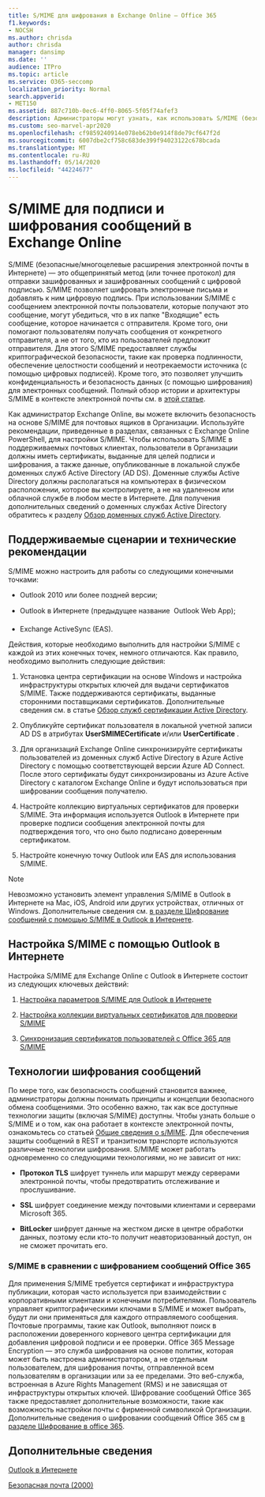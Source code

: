 ```yaml
---
title: S/MIME для шифрования в Exchange Online — Office 365
f1.keywords:
- NOCSH
ms.author: chrisda
author: chrisda
manager: dansimp
ms.date: ''
audience: ITPro
ms.topic: article
ms.service: O365-seccomp
localization_priority: Normal
search.appverid:
- MET150
ms.assetid: 887c710b-0ec6-4ff0-8065-5f05f74afef3
description: Администраторы могут узнать, как использовать S/MIME (безопасные/многоцелевые расширения почты Интернета) в Exchange Online для шифрования электронной почты и цифровой подписи.
ms.custom: seo-marvel-apr2020
ms.openlocfilehash: cf9859240914e078eb62b0e914f8de79cf647f2d
ms.sourcegitcommit: 6007dbe2cf758c683de399f94023122c678bcada
ms.translationtype: MT
ms.contentlocale: ru-RU
ms.lasthandoff: 05/14/2020
ms.locfileid: "44224677"
---
```

# <a name="smime-for-message-signing-and-encryption-in-exchange-online"></a>S/MIME для подписи и шифрования сообщений в Exchange Online

S/MIME (безопасные/многоцелевые расширения электронной почты в Интернете) — это общепринятый метод (или точнее протокол) для отправки зашифрованных и зашифрованных сообщений с цифровой подписью. S/MIME позволяет шифровать электронные письма и добавлять к ним цифровую подпись. При использовании S/MIME с сообщением электронной почты пользователи, которые получают это сообщение, могут убедиться, что в их папке "Входящие" есть сообщение, которое начинается с отправителя. Кроме того, они помогают пользователям получать сообщения от конкретного отправителя, а не от того, кто из пользователей предложит отправителя. Для этого S/MIME предоставляет службы криптографической безопасности, такие как проверка подлинности, обеспечение целостности сообщений и неотрекаемости источника (с помощью цифровых подписей). Кроме того, это позволяет улучшить конфиденциальность и безопасность данных (с помощью шифрования) для электронных сообщений. Полный обзор истории и архитектуры S/MIME в контексте электронной почты см. в [этой статье](https://docs.microsoft.com/previous-versions/tn-archive/aa995740(v=exchg.65)).

Как администратор Exchange Online, вы можете включить безопасность на основе S/MIME для почтовых ящиков в Организации. Используйте рекомендации, приведенные в разделах, связанных с Exchange Online PowerShell, для настройки S/MIME. Чтобы использовать S/MIME в поддерживаемых почтовых клиентах, пользователи в Организации должны иметь сертификаты, выданные для целей подписи и шифрования, а также данные, опубликованные в локальной службе доменных служб Active Directory (AD DS). Доменные службы Active Directory должны располагаться на компьютерах в физическом расположении, которое вы контролируете, а не на удаленном или облачной службе в любом месте в Интернете. Для получения дополнительных сведений о доменных службах Active Directory обратитесь к разделу [Обзор доменных служб Active Directory](https://docs.microsoft.com/windows-server/identity/ad-ds/get-started/virtual-dc/active-directory-domain-services-overview).

## <a name="supported-scenarios-and-technical-considerations"></a>Поддерживаемые сценарии и технические рекомендации

S/MIME можно настроить для работы со следующими конечными точками:

- Outlook 2010 или более поздней версии;

- Outlook в Интернете (предыдущее название  Outlook Web App);

- Exchange ActiveSync (EAS).

Действия, которые необходимо выполнить для настройки S/MIME с каждой из этих конечных точек, немного отличаются. Как правило, необходимо выполнить следующие действия:

1. Установка центра сертификации на основе Windows и настройка инфраструктуры открытых ключей для выдачи сертификатов S/MIME. Также поддерживаются сертификаты, выданные сторонними поставщиками сертификатов. Дополнительные сведения см. в статье [Обзор служб сертификации Active Directory](https://docs.microsoft.com/previous-versions/windows/it-pro/windows-server-2012-r2-and-2012/hh831740(v=ws.11)).

2. Опубликуйте сертификат пользователя в локальной учетной записи AD DS в атрибутах **UserSMIMECertificate** и/или **UserCertificate** .

3. Для организаций Exchange Online синхронизируйте сертификаты пользователей из доменных служб Active Directory в Azure Active Directory с помощью соответствующей версии Azure AD Connect. После этого сертификаты будут синхронизированы из Azure Active Directory с каталогом Exchange Online и будут использоваться при шифровании сообщения получателю.

4. Настройте коллекцию виртуальных сертификатов для проверки S/MIME. Эта информация используется Outlook в Интернете при проверке подписи сообщения электронной почты для подтверждения того, что оно было подписано доверенным сертификатом.

5. Настройте конечную точку Outlook или EAS для использования S/MIME.

> [!NOTE]
> Невозможно установить элемент управления S/MIME в Outlook в Интернете на Mac, iOS, Android или других устройствах, отличных от Windows. Дополнительные сведения см. [в разделе Шифрование сообщений с помощью S/MIME в Outlook в Интернете](https://support.microsoft.com/en-us/office/encrypt-messages-by-using-s-mime-in-outlook-on-the-web-878c79fc-7088-4b39-966f-14512658f480).

## <a name="setup-smime-with-outlook-on-the-web"></a>Настройка S/MIME с помощью Outlook в Интернете

Настройка S/MIME для Exchange Online с Outlook в Интернете состоит из следующих ключевых действий:

1. [Настройка параметров S/MIME для Outlook в Интернете](configure-s-mime-settings-for-outlook-web-app.md)

2. [Настройка коллекции виртуальных сертификатов для проверки S/MIME](set-up-virtual-certificate-collection-to-validate-s-mime.md)

3. [Синхронизация сертификатов пользователей с Office 365 для S/MIME](sync-user-certificates-to-office-365-for-s-mime.md)

## <a name="related-message-encryption-technologies"></a>Технологии шифрования сообщений

По мере того, как безопасность сообщений становится важнее, администраторы должны понимать принципы и концепции безопасного обмена сообщениями. Это особенно важно, так как все доступные технологии защиты (включая S/MIME) доступны. Чтобы узнать больше о S/MIME и о том, как она работает в контексте электронной почты, ознакомьтесь со статьей [Общие сведения о s/MIME](https://docs.microsoft.com/previous-versions/tn-archive/aa995740(v=exchg.65)). Для обеспечения защиты сообщений в REST и транзитном транспорте используются различные технологии шифрования. S/MIME может работать одновременно со следующими технологиями, но не зависит от них:

- **Протокол TLS** шифрует туннель или маршрут между серверами электронной почты, чтобы предотвратить отслеживание и прослушивание.

- **SSL** шифрует соединение между почтовыми клиентами и серверами Microsoft 365.

- **BitLocker** шифрует данные на жестком диске в центре обработки данных, поэтому если кто-то получит неавторизованный доступ, он не сможет прочитать его.

### <a name="smime-compared-with-office-365-message-encryption"></a>S/MIME в сравнении с шифрованием сообщений Office 365

Для применения S/MIME требуется сертификат и инфраструктура публикации, которая часто используется при взаимодействии с корпоративными клиентами и конечными потребителями. Пользователь управляет криптографическими ключами в S/MIME и может выбрать, будут ли они применяться для каждого отправляемого сообщения. Почтовые программы, такие как Outlook, выполняют поиск в расположении доверенного корневого центра сертификации для добавления цифровой подписи и ее проверки. Office 365 Message Encryption — это служба шифрования на основе политик, которая может быть настроена администратором, а не отдельным пользователем, для шифрования почты, отправленной всем пользователям в организации или за ее пределами. Это веб-служба, встроенная в Azure Rights Management (RMS) и не зависящая от инфраструктуры открытых ключей. Шифрование сообщений Office 365 также предоставляет дополнительные возможности, такие как возможность настройки почты с фирменной символикой Организации. Дополнительные сведения о шифровании сообщений Office 365 см [в разделе Шифрование в office 365](https://docs.microsoft.com/microsoft-365/compliance/encryption).

## <a name="more-information"></a>Дополнительные сведения

[Outlook в Интернете](https://docs.microsoft.com/exchange/exchange-admin-center)

[Безопасная почта (2000)](https://docs.microsoft.com/previous-versions/windows/it-pro/windows-2000-server/cc962043(v=technet.10))

